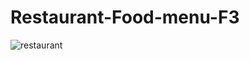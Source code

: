 ﻿# Restaurant-Food-menu-F3
![restaurant](https://github.com/user-attachments/assets/04bd2174-ac61-439a-b86c-d41b86b0b5b6)
